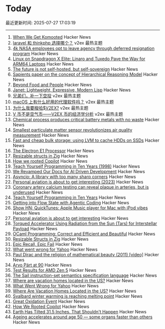 # Today

最近更新时间: 2025-07-27 17:03:19

--- 
1. [When We Get Komooted](https://bikepacking.com/plog/when-we-get-komooted/) Hacker News
2. [laravel 和 thinkphp 选择哪个？](https://www.v2ex.com/t/1147927) v2ex 最热主题
3. [4k NASA employees opt to leave agency through deferred resignation program](https://www.kcrw.com/news/shows/npr/npr-story/nx-s1-5481304) Hacker News
4. [Linux on Snapdragon X Elite: Linaro and Tuxedo Pave the Way for ARM64 Laptops](https://www.linaro.org/blog/linux-on-snapdragon-x-elite/) Hacker News
5. [The future is not self-hosted, but self-sovereign](https://www.robertmao.com/blog/en/the-future-is-not-self-hosted-but-self-sovereign) Hacker News
6. [Sapients paper on the concept of Hierarchical Reasoning Model](https://arxiv.org/abs/2506.21734) Hacker News
7. [Beyond Food and People](https://aeon.co/essays/nietzsches-startling-provocation-youre-edible-and-delicious) Hacker News
8. [Janet: Lightweight, Expressive, Modern Lisp](https://janet-lang.org) Hacker News
9. [兄弟们，补一下空投](https://www.v2ex.com/t/1147952) v2ex 最热主题
10. [macOS 上有什么好用的代理软件吗？](https://www.v2ex.com/t/1147943) v2ex 最热主题
11. [为什么我要梭哈$V2EX?](https://www.v2ex.com/t/1147939) v2ex 最热主题
12. [V 币不是空气币——V2EX 币的经济学分析](https://www.v2ex.com/t/1147929) v2ex 最热主题
13. [Chemical process produces critical battery metals with no waste](https://spectrum.ieee.org/nmc-battery-aspiring-materials) Hacker News
14. [Smallest particulate matter sensor revolutionizes air quality measurement](https://www.bosch-sensortec.com/news/worlds-smallest-particulate-matter-sensor-bmv080.html) Hacker News
15. [Fast and cheap bulk storage: using LVM to cache HDDs on SSDs](https://quantum5.ca/2025/05/11/fast-cheap-bulk-storage-using-lvm-to-cache-hdds-on-ssds/) Hacker News
16. [The Electron E1 Processor](https://www.efficient.computer/announcing-electron-e1-processor) Hacker News
17. [Resizable structs in Zig](https://tristanpemble.com/resizable-structs-in-zig/) Hacker News
18. [How we rooted Copilot](https://research.eye.security/how-we-rooted-copilot/) Hacker News
19. [Teach Yourself Programming in Ten Years (1998)](https://norvig.com/21-days.html) Hacker News
20. [We Revamped Our Docs for AI Driven Development](https://docs.freestyle.sh/blog/docs-revamp) Hacker News
21. [Asyncio: A library with too many sharp corners](https://sailor.li/asyncio) Hacker News
22. [Personal aviation is about to get interesting (2023)](https://www.elidourado.com/p/personal-aviation) Hacker News
23. [Coronary artery calcium testing can reveal plaque in arteries, but is underused](https://www.nytimes.com/2025/07/26/health/coronary-artery-calcium-heart.html) Hacker News
24. [Teach Yourself Programming in Ten Years](https://norvig.com/21-days.html) Hacker News
25. [Getting into Flow State with Agentic Coding](https://kau.sh/blog/agentic-coding-flow-state/) Hacker News
26. [Show HN: QuickTunes: Apple Music player for Mac with iPod vibes](https://furnacecreek.org/quicktunes/) Hacker News
27. [Personal aviation is about to get interesting](https://www.elidourado.com/p/personal-aviation) Hacker News
28. [Torqued Accelerator Using Radiation from the Sun (Tars) for Interstellar Payload](https://arxiv.org/abs/2507.17615) Hacker News
29. [OCaml Programming: Correct and Efficient and Beautiful](https://cs3110.github.io/textbook/cover.html) Hacker News
30. [Resizable Structs in Zig](https://tristanpemble.com/resizable-structs-in-zig/) Hacker News
31. [Epic Recall, Epic Fail](https://taipology.substack.com/p/epic-recall-epic-fail) Hacker News
32. [What went wrong for Yahoo](https://dfarq.homeip.net/what-went-wrong-for-yahoo/) Hacker News
33. [Paul Dirac and the religion of mathematical beauty (2011) [video]](https://www.youtube.com/watch?v=jPwo1XsKKXg) Hacker News
34. [Arvo Pärt at 90](https://www.theguardian.com/music/2025/jul/24/the-god-of-small-things-celebrating-arvo-part-at-90) Hacker News
35. [Test Results for AMD Zen 5](https://www.agner.org/forum/viewtopic.php?t=287&start=10) Hacker News
36. [The Sail instruction-set semantics specification language](https://alasdair.github.io/manual.html) Hacker News
37. [Where are vacation homes located in the US?](https://www.construction-physics.com/p/where-are-vacation-homes-located) Hacker News
38. [What Went Wrong for Yahoo](https://dfarq.homeip.net/what-went-wrong-for-yahoo/) Hacker News
39. [Where Are Vacation Homes Located in the US?](https://www.construction-physics.com/p/where-are-vacation-homes-located) Hacker News
40. [Svalbard winter warming is reaching melting point](https://www.nature.com/articles/s41467-025-60926-8) Hacker News
41. [Great Oxidation Event](https://en.wikipedia.org/wiki/Great_Oxidation_Event) Hacker News
42. [How We Rooted Copilot](https://research.eye.security/how-we-rooted-copilot/) Hacker News
43. [Earth Has Tilted 31.5 Inches. That Shouldn't Happen](https://www.popularmechanics.com/science/environment/a65515974/why-earth-has-tilted-science/) Hacker News
44. [Ageing accelerates around age 50 ― some organs faster than others](https://www.nature.com/articles/d41586-025-02333-z) Hacker News
